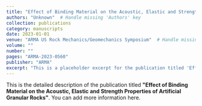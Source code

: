 ```yaml
---
title: "Effect of Binding Material on the Acoustic, Elastic and Strength Properties of Artificial Granular Rocks"
authors: "Unknown"  # Handle missing 'Authors' key
collection: publications
category: manuscripts
date: 2023-01-01
venue: "ARMA US Rock Mechanics/Geomechanics Symposium"  # Handle missing 'Publication' key
volume: ""
number: ""
pages: "ARMA-2023-0560"
publisher: "ARMA"
excerpt: "This is a placeholder excerpt for the publication titled 'Effect of Binding Material on the Acoustic, Elastic and Strength Properties of Artificial Granular Rocks'."
---
```


This is the detailed description of the publication titled **"Effect of Binding Material on the Acoustic, Elastic and Strength Properties of Artificial Granular Rocks"**. You can add more information here.
